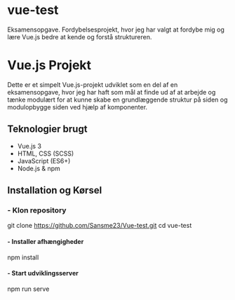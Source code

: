 # vue-test
Eksamensopgave. Fordybelsesprojekt, hvor jeg har valgt at fordybe mig og lære Vue.js bedre at kende og forstå struktureren. 
# Vue.js Projekt

Dette er et simpelt Vue.js-projekt udviklet som en del af en eksamensopgave, hvor jeg har haft som mål at finde ud af at arbejde og tænke modulært for at kunne skabe en grundlæggende struktur på siden og modulopbygge siden ved hjælp af komponenter.

## Teknologier brugt

- Vue.js 3
- HTML, CSS (SCSS)
- JavaScript (ES6+)
- Node.js & npm


## Installation og Kørsel

### - Klon repository

git clone https://github.com/Sansme23/Vue-test.git
cd vue-test

#### - Installer afhængigheder

npm install

#### - Start udviklingsserver

npm run serve








